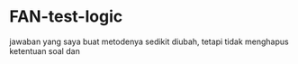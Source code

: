 # FAN-test-logic


jawaban yang saya buat metodenya sedikit diubah, tetapi tidak menghapus ketentuan soal dan
